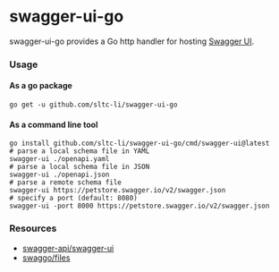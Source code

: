 swagger-ui-go
=============

swagger-ui-go provides a Go http handler for hosting [Swagger UI](https://swagger.io/tools/swagger-ui/).

### Usage

#### As a go package
```shell script
go get -u github.com/sltc-li/swagger-ui-go
```

#### As a command line tool
```shell script
go install github.com/sltc-li/swagger-ui-go/cmd/swagger-ui@latest
# parse a local schema file in YAML
swagger-ui ./openapi.yaml
# parse a local schema file in JSON
swagger-ui ./openapi.json
# parse a remote schema file
swagger-ui https://petstore.swagger.io/v2/swagger.json
# specify a port (default: 8080)
swagger-ui -port 8000 https://petstore.swagger.io/v2/swagger.json
```

### Resources
- [swagger-api/swagger-ui](https://github.com/swagger-api/swagger-ui)
- [swaggo/files](https://github.com/swaggo/files)
